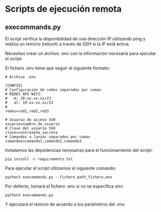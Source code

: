 # Scripts de ejecución remota

## execommands.py

El script verifica la disponibilidad de una dirección IP utilizando ping y realiza un reinicio (reboot) a través de SSH si la IP está activa.

Necesitas crear un archivo .env con la información necesaria para ejecutar el script:

El fichero .env tiene que seguir el siguiente formato:
```
# Archivo .env

[CONFIG]
# Configuración de redes separadas por comas
# REDES APS WIFI:
#   m: 10.xx.xx.xx/23
#   al: 10.xx.xx.xx/23
#   
redes=red1,red2,red3

# Usuario de acceso SSH
usuario=nombre_de_usuario
# Clave del usuario SSH
clave=contraseña_secreta
# Comandos a lanzar separados por comas
comandos=comando1,comando2,comando3
```
Instalamos las depedencias necesarias para el funcionamiento del script:

```
pip install -r requirements.txt
```

Para ejecutar el script utilizamos el siguiente comando:

```
python3 execommands.py --fichero path_fichero.env

```
Por defecto, tomará el fichero .env si no se especifica otro

```
python3 execommands.py

```
Y ejecutará el reinicio de acuerdo a los parámetros del .env



